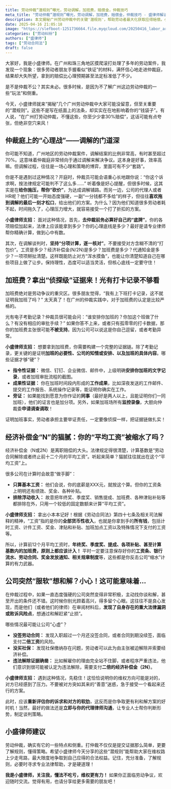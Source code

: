 ```yaml
---
title: 劳动仲裁“潜规则”曝光，劳动调解，加班费，赔偿金，仲裁技巧
meta_title: "劳动仲裁“潜规则”曝光，劳动调解，加班费，赔偿金，仲裁技巧 - 盛律师解读"
description: 本文揭秘广州劳动仲裁中的关键'潜规则'，帮助劳动者最大化获取应得赔偿。小盛律师详解仲裁调解中的心理博弈策略，教你如何应对公司的拖延战术；分析加班费索赔需要的'侦探级'证据链构建方法；揭示经济补偿金计算中的常见陷阱，确保你的平均工资不被缩水；警示公司突然服软背后可能隐藏的法律漏洞。
date: 2025-04-16 21:05:18
image: "https://slefboot-1251736664.file.myqcloud.com/20250416_labor_arbitration.png/webp"
categories: ["劳动纠纷"]
authors: ["盛律师"]
tags: ["劳动合同法"]
draft: false
---
```


大家好，我是小盛律师。在广州和珠三角地区摸爬滚打处理了多年的劳动案件，我发现一个现象：很多劳动者朋友手握看似“铁证”的材料，满怀信心地走进仲裁庭，结果却大失所望，拿到的赔偿比心理预期甚至法定标准低了不少。

是不是仲裁不公？其实未必。很多时候，是因为不了解广州这边劳动仲裁的一些“玩法”和侧重。

今天，小盛律师就来“揭秘”几个广州劳动仲裁中大家可能没留意，但至关重要的“潜规则”。这些不是写在纸面上的法条，却实实在在地影响着你的“钱袋子”。有人说，“在广州打劳动仲裁，不懂这些，你至少少拿30%赔偿”，这话可能有点夸张，但绝非空穴来风！

## 仲裁庭上的“心理战”——调解的门道深

你可能不知道，广州地区的劳动仲裁案件，调解结案的比例非常高，有时甚至超过70%。这意味着仲裁庭非常倾向于通过调解来解决争议。这本身是好事，效率高嘛。但调解过程，往往是一场心理和策略的博弈，里面可有不少“套路”。

你是不是遇到过这种情况？开庭时，仲裁员可能会语重心长地跟你说：“你这个诉求啊，按法律规定可能判不了这么多……” 听着像是好心提醒，但很多时候，这其实是在**给你施压，帮你“砍价”**，为达成调解铺路。而另一边，公司的代理人或者HR呢？他们可能一开始态度强硬，一副“一分钱都不多给”的样子，但往往**喜欢拖到调解的最后一刻才松口**，给出他们的方案。为什么？因为他们知道很多劳动者耗不起，时间拖久了，心理压力增大，就容易接受一个打了折扣的方案。

**小盛律师支招：** 面对这种情况，首先，**去仲裁前务必算好自己的“底牌”**。你的各项赔偿加起来，法律上应该能拿到多少？你的心理底线是多少？最好是请专业律师帮你精确计算，做到心中有数。

其次，在调解谈判时，**坚持“分项计算，逐一核对”**。不要接受对方含糊不清的“打包价”。工资是多少？经济补偿金(N/2N)是多少？加班费是多少？代通知金是多少？一项项掰扯清楚。这样既能防止对方“浑水摸鱼”，也能让你清楚知道自己在哪些项目上做了让步。保持理性，态度可以适当灵活，但核心底线一定要守住！

## 加班费？拿出“侦探级”证据来！光有打卡记录不够看

加班费绝对是劳动争议的重灾区。很多朋友觉得，“我有上下班打卡记录，这不就证明我加班了吗？” 太天真了！在广州的仲裁实践中，对于加班费的认定是比较严格的。

光有电子考勤记录？仲裁员很可能会问：“谁安排你加班的？你加这个班做了什么？有没有相应的审批手续？” 如果你答不上来，或者只有孤零零的打卡数据，那你的加班费主张很可能**不被支持**。因为公司可以说这是你自己逗留，或者考勤异常。

**小盛律师支招：** 想要拿到加班费，你需要构建一个完整的证据链。除了考勤记录，更关键的是证明**加班的必要性、公司的知情或安排、以及加班的具体内容**。哪些证据才够“硬”？

* **指令性证据：** 微信、钉钉、企业微信、邮件中，上级明确**安排你加班的文字记录**，或者加班审批流程的截图。
* **成果性证据：** 你在加班时间段内形成的**工作成果**，比如深夜发送的工作邮件、提交的工作报告、系统操作记录等，能证明你确实在工作。
* **旁证：** 如果能找到愿意为你作证的**同事**（最好是两人以上，且能证明你们一同加班），他们的证言也是加分项。另外，如果加班场所有**监控录像**，大胆向仲裁委**申请调查调取**！

证明加班事实，劳动者承担主要举证责任，一定要像侦探一样，把证据链做扎实！

## 经济补偿金“N”的猫腻：你的“平均工资”被缩水了吗？

经济补偿金（N或2N）是离职赔偿的大头。法律规定得很清楚，计算基数是“劳动合同解除或者终止前十二个月的平均工资”。听起来简单？猫腻往往就出在这个“平均工资”上。

很多公司在计算时会故意“做手脚”：

* **只算基本工资：** 他们会说，你的底薪是XXX元，就按这个算。但你的工资条上明明还有绩效、奖金、各种补贴。
* **排除浮动收入：** 故意把年终奖、季度奖、销售提成、加班费、各种津贴补贴等都排除在外，只用一个较低的固定数额来计算“平均工资”。

**小盛律师支招：** 拿出小本本记好！根据《劳动合同法》第四十七条及相关司法解释的精神，“工资”指的是你的**全部货币性收入**，也就是你拿到手的**所有钱**，包括计时工资、计件工资、奖金、津贴和补贴、加班加点工资以及特殊情况下支付的工资等。

所以，计算前12个月平均工资时，**年终奖、季度奖、提成、各项补贴、甚至计算基数内的加班费，原则上都应该计入！** 平时一定要注意保存好你的**工资条、银行流水、劳动合同、奖金发放通知、相关规章制度**等，这些都是你反击公司“缩水”计算的有力武器。

## 公司突然“服软”想和解？小心！这可能意味着…

在仲裁过程中，如果一直态度强硬的公司突然变得非常积极，主动找你谈和解，甚至开出的条件还不错。这时候你别光顾着高兴，得多留个心眼。这往往不是良心发现，而是他们（或者他们的律师）在审阅材料后，**发现了自身存在的重大法律漏洞或败诉风险点**，想通过和解赶紧“止损”。

哪些情况最可能让公司“心虚”？

* **没签劳动合同：** 发现入职超过一个月还没签合同，或者合同到期没续签，面临支付**二倍工资**的风险。
* **没买社保：** 发现社保缴纳存在问题，劳动者可以此为由主张被迫解除并索要经济补偿。
* **违法解除证据确凿：** 比如解雇你的理由完全站不住脚，或者程序严重违法，他们意识到很可能被认定为违法解除，需要支付**二倍的经济补偿金（2N）**。

**小盛律师支招：** 遇到这种情况，先稳住！这恰恰说明你的维权方向可能是对的，对方已经感到了压力。不要被对方突如其来的“善意”迷惑，急于接受一个看起来还行的方案。

此时，应该**重新评估你的诉求和对方的软肋**，这反而是你争取更有利和解方案的好时机！当然，最好的做法还是**立即与你的代理律师沟通**，让专业人士帮你判断形势，制定谈判策略。

## 小盛律师建议

劳动仲裁，确实有它的一些特点和侧重。打仲裁不仅仅是提交证据那么简单，更要了解规则，懂得策略。希望小盛律师今天分享的这些“潜规则”能帮助大家在维权路上少走弯路，最大限度地争取到自己应得的合法权益。记住，充分准备，了解规则，必要时寻求专业法律帮助，才是硬道理！

**我是小盛律师，关注我，懂法不吃亏，维权更有力！** 如果你正面临劳动争议，欢迎随时交流。觉得有用，也请分享给更多需要的朋友吧！